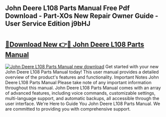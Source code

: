 ## John Deere L108 Parts Manual Free Pdf Download - Part-XOs New Repair Owner Guide - User Service Edition j9bHJ

# <h2><a href="http://bc94446.oget.top/?id=John+Deere+L108+Parts+Manual">🔗Download New 👉🔴 John Deere L108 Parts Manual</a></h2>

[![John Deere L108 Parts Manual new download](https://i.imgur.com/5g1atiW.png)](http://bc94446.oget.top/?id=John+Deere+L108+Parts+Manual)
Get started with your new John Deere L108 Parts Manual today! This user manual provides a detailed overview of the product's features and functionality. Important Notes John Deere L108 Parts Manual Please take note of any important information throughout this manual. John Deere L108 Parts Manual comes with an array of advanced features, including voice commands, customizable settings, multi-language support, and automatic backups, all accessible through the user interface. We're Here to Guide You John Deere L108 Parts Manual. We are committed to providing you with comprehensive support.
